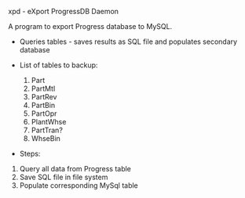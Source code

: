 xpd - eXport ProgressDB Daemon

A program to export Progress database to MySQL.

- Queries tables - saves results as SQL file and populates secondary database

- List of tables to backup:
	1. Part
	2. PartMtl
	3. PartRev
	4. PartBin
	5. PartOpr
	6. PlantWhse
	7. PartTran?
	8. WhseBin
	
- Steps:

1. Query all data from Progress table
2. Save SQL file in file system
3. Populate corresponding MySql table